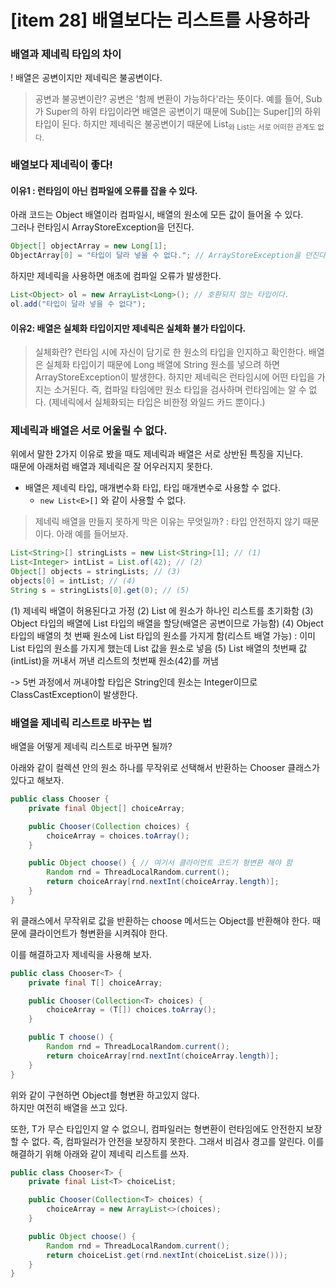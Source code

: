 # [item 28] 배열보다는 리스트를 사용하라

### 배열과 제네릭 타입의 차이
! 배열은 공변이지만 제네릭은 불공변이다.

> 공변과 불공변이란?
> 공변은 '함께 변환이 가능하다'라는 뜻이다.
> 예를 들어, Sub가 Super의 하위 타입이라면 배열은 공변이기 때문에 Sub[]는 Super[]의 하위 타입이 된다.
> 하지만 제네릭은 불공변이기 때문에 List<Sub>와 List<Super>는 서로 어떠한 관계도 없다.

### 배열보다 제네릭이 좋다!
#### 이유1 : 런타임이 아닌 컴파일에 오류를 잡을 수 있다.
아래 코드는 Object 배열이라 컴파일시, 배열의 원소에 모든 값이 들어올 수 있다.   
그러나 런타임시 ArrayStoreException을 던진다.
```java
Object[] objectArray = new Long[1];
ObjectArray[0] = "타입이 달라 넣을 수 없다."; // ArrayStoreException을 던진다.
```

하지만 제네릭을 사용하면 애초에 컴파일 오류가 발생한다.
```java
List<Object> ol = new ArrayList<Long>(); // 호환되지 않는 타입이다.
ol.add("타입이 달라 넣을 수 없다");
```

#### 이유2: 배열은 실체화 타입이지만 제네릭은 실체화 불가 타입이다.

> 실체화란?
> 런타임 시에 자신이 담기로 한 원소의 타입을 인지하고 확인한다.
> 배열은 실체화 타입이기 때문에 Long 배열에 String 원소를 넣으려 하면 ArrayStoreException이 발생한다.
> 하지만 제네릭은 런타임시에 어떤 타입을 가지는 소거된다. 즉, 컴파일 타임에만 원소 타입을 검사하며 런타임에는 알 수 없다.
> (제네릭에서 실체화되는 타입은 비한정 와일드 카드 뿐이다.)


### 제네릭과 배열은 서로 어울릴 수 없다.
위에서 말한 2가지 이유로 봤을 때도 제네릭과 배열은 서로 상반된 특징을 지닌다.   
때문에 아래처럼 배열과 제네릭은 잘 어우러지지 못한다.  
* 배열은 제네릭 타입, 매개변수화 타입, 타입 매개변수로 사용할 수 없다.
  * `new List<E>[]` 와 같이 사용할 수 없다.

> 제네릭 배열을 만들지 못하게 막은 이유는 무엇일까?
> : 타입 안전하지 않기 때문이다. 아래 예를 들어보자.
```java
List<String>[] stringLists = new List<String>[1]; // (1)
List<Integer> intList = List.of(42); // (2)
Object[] objects = stringLists; // (3)
objects[0] = intList; // (4)
String s = stringLists[0].get(0); // (5)
```
(1) 제네릭 배열이 허용된다고 가정
(2) List<Integer> 에 원소가 하나인 리스트를 초기화함
(3) Object 타입의 배열에 List<String> 타입의 배열을 할당(배열은 공변이므로 가능함)
(4) Object 타입의 배열의 첫 번째 원소에 List<Integer> 타입의 원소를 가지게 함(리스트 배열 가능)
    : 이미 List<String> 타입의 원소를 가지게 했는데 List<Integer> 값을 원소로 넣음
(5) List<String> 배열의 첫번째 값(intList)을 꺼내서 꺼낸 리스트의 첫번째 원소(42)를 꺼냄

-> 5번 과정에서 꺼내야할 타입은 String인데 원소는 Integer이므로 ClassCastException이 발생한다.


### 배열을 제네릭 리스트로 바꾸는 법
배열을 어떻게 제네릭 리스트로 바꾸면 될까?

아래와 같이 컬렉션 안의 원소 하나를 무작위로 선택해서 반환하는 Chooser 클래스가 있다고 해보자. 
```java
public class Chooser {
    private final Object[] choiceArray;

    public Chooser(Collection choices) {
        choiceArray = choices.toArray();
    }

    public Object choose() { // 여기서 클라이언트 코드가 형변환 해야 함
        Random rnd = ThreadLocalRandom.current();
        return choiceArray[rnd.nextInt(choiceArray.length)];
    }
}
```
위 클래스에서 무작위로 값을 반환하는 choose 메서드는 Object를 반환해야 한다. 때문에 클라이언트가 형변환을 시켜줘야 한다.

이를 해결하고자 제네릭을 사용해 보자.
```java
public class Chooser<T> {
	private final T[] choiceArray;

	public Chooser(Collection<T> choices) {
		choiceArray = (T[]) choices.toArray();
	}

	public T choose() {
		Random rnd = ThreadLocalRandom.current();
		return choiceArray[rnd.nextInt(choiceArray.length)];
	}
}
```
위와 같이 구현하면 Object를 형변환 하고있지 않다.   
하지만 여전히 배열을 쓰고 있다.

또한, T가 무슨 타입인지 알 수 없으니, 컴파일러는 형변환이 런타임에도 안전한지 보장할 수 없다.
즉, 컴파일러가 안전을 보장하지 못한다. 그래서 비검사 경고를 알린다. 이를 해결하기 위해 아래와 같이 제네릭 리스트를 쓰자.   
```java
public class Chooser<T> {
	private final List<T> choiceList;

	public Chooser(Collection<T> choices) {
		choiceArray = new ArrayList<>(choices);
	}

	public Object choose() {
		Random rnd = ThreadLocalRandom.current();
		return choiceList.get(rnd.nextInt(choiceList.size()));
	}
}
```
